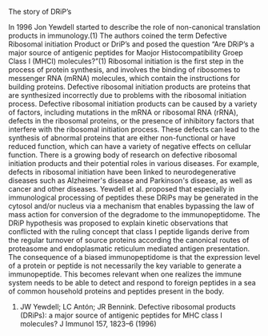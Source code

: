 The story of DRiP’s


In 1996 Jon Yewdell started to describe the role of non-canonical translation products in immunology.(1) The authors coined the term Defective Ribosomal initiation Product or DriP’s and posed the question “Are DRiP’s a major source of antigenic peptides for Maojor Histocompatibility Groep Class I (MHCI)  molecules?”(1) Ribosomal initiation is the first step in the process of protein synthesis, and involves the binding of ribosomes to messenger RNA (mRNA) molecules, which contain the instructions for building proteins. Defective ribosomal initiation products are proteins that are synthesized incorrectly due to problems with the ribosomal initiation process. Defective ribosomal initiation products can be caused by a variety of factors, including mutations in the mRNA or ribosomal RNA (rRNA), defects in the ribosomal proteins, or the presence of inhibitory factors that interfere with the ribosomal initiation process. These defects can lead to the synthesis of abnormal proteins that are either non-functional or have reduced function, which can have a variety of negative effects on cellular function. There is a growing body of research on defective ribosomal initiation products and their potential roles in various diseases. For example, defects in ribosomal initiation have been linked to neurodegenerative diseases such as Alzheimer's disease and Parkinson's disease, as well as cancer and other diseases. Yewdell et al. proposed that especially in immunological processing of peptides these DRiPs may be generated in the cytosol and/or nucleus via a mechanism that enables bypassing the law of mass action for conversion of the degradome to the immunopeptidome. 
The DRiP hypothesis was proposed to explain kinetic observations that conflicted with the ruling concept that class I peptide ligands derive from the regular turnover of source proteins according the canonical routes of proteasome and endoplasmatic reticulum mediated antigen presentation. The consequence of  a biased immunopeptidome is that the expression level of a protein or peptide is not necessarily the key variable to generate a immunopeptide. This  becomes relevant when one realizes the immune system needs to be able to detect and respond to foreign peptides in a sea of common household proteins and peptides present in the body. 

1. JW Yewdell; LC Antón; JR Bennink. Defective ribosomal products (DRiPs): a major source of antigenic peptides for MHC class I molecules? J Immunol 157, 1823–6 (1996)



